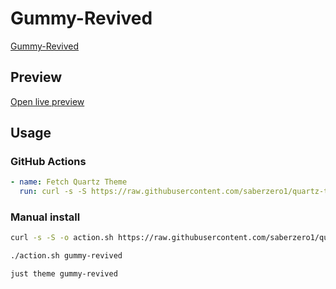 # Gummy-Revived

[Gummy-Revived](#)

## Preview

[Open live preview](https://quartz-themes.github.io/gummy-revived/)

## Usage

### GitHub Actions

```yaml
- name: Fetch Quartz Theme
  run: curl -s -S https://raw.githubusercontent.com/saberzero1/quartz-themes/master/action.sh | bash -s -- gummy-revived
```

### Manual install

```bash
curl -s -S -o action.sh https://raw.githubusercontent.com/saberzero1/quartz-themes/master/action.sh

./action.sh gummy-revived
```

```bash
just theme gummy-revived
```
